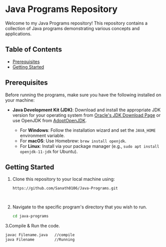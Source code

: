 # Java Programs Repository

Welcome to my Java Programs repository! This repository contains a collection of Java programs demonstrating various concepts and applications. 

## Table of Contents
- [Prerequisites](#prerequisites)
- [Getting Started](#getting-started)

## Prerequisites

Before running the programs, make sure you have the following installed on your machine:

- **Java Development Kit (JDK)**: Download and install the appropriate JDK version for your operating system from [Oracle's JDK Download Page](https://www.oracle.com/java/technologies/javase-jdk11-downloads.html) or use OpenJDK from [AdoptOpenJDK](https://adoptopenjdk.net/).

  - For **Windows**: Follow the installation wizard and set the `JAVA_HOME` environment variable.
  - For **macOS**: Use Homebrew: `brew install openjdk`.
  - For **Linux**: Install via your package manager (e.g., `sudo apt install openjdk-11-jdk` for Ubuntu).

## Getting Started

1. Clone this repository to your local machine using:
   ```bash
   https://github.com/Sanath0106/Java-Programs.git
   
  
2. Navigate to the specific program's directory that you wish to run.<br>
   ```bash
   cd java-programs
   

3.Compile & Run the code.<br>
  ```bash
  javac Filename.java   //compile
  java Filename         //Running



    
   
